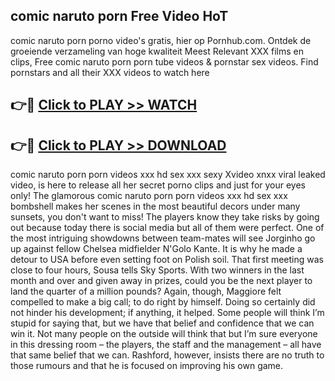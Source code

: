 ## comic naruto porn Free Video HoT 

comic naruto porn porno video's gratis, hier op Pornhub.com. Ontdek de groeiende verzameling van hoge kwaliteit Meest Relevant XXX films en clips,
Free comic naruto porn porn tube videos & pornstar sex videos. Find pornstars and all their XXX videos to watch here


## 👉🔴 [Click to PLAY >> WATCH](http://us.freeplayer.one?title=comic_naruto_porn&ref=16D)

## 👉🔴 [Click to PLAY >> DOWNLOAD](http://us.freeplayer.one?title=comic_naruto_porn&ref=16D)


comic naruto porn porn videos xxx hd sex xxx sexy Xvideo xnxx viral leaked video, is here to release all her secret porno clips and just for your eyes only! The glamorous comic naruto porn porn videos xxx hd sex xxx bombshell makes her scenes in the most beautiful decors under many sunsets, you don't want to miss! The players know they take risks by going out because today there is social media but all of them were perfect. One of the most intriguing showdowns between team-mates will see Jorginho go up against fellow Chelsea midfielder N'Golo Kante. It is why he made a detour to USA before even setting foot on Polish soil. That first meeting was close to four hours, Sousa tells Sky Sports. With two winners in the last month and over and given away in prizes, could you be the next player to land the quarter of a million pounds? Again, though, Maggiore felt compelled to make a big call; to do right by himself. Doing so certainly did not hinder his development; if anything, it helped. Some people will think I’m stupid for saying that, but we have that belief and confidence that we can win it. Not many people on the outside will think that but I’m sure everyone in this dressing room – the players, the staff and the management – all have that same belief that we can. Rashford, however, insists there are no truth to those rumours and that he is focused on improving his own game.